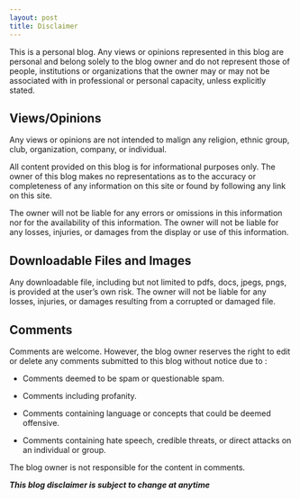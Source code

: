 ```yaml
---
layout: post
title: Disclaimer
---
```



This is a personal blog. Any views or opinions represented in this blog are personal and belong solely to the blog owner and do not represent those of people, institutions or organizations that the owner may or may not be associated with in professional or personal capacity, unless explicitly stated.

## Views/Opinions
Any views or opinions are not intended to malign any religion, ethnic group, club, organization, company, or individual.

All content provided on this blog is for informational purposes only. The owner of this blog makes no representations as to the accuracy or completeness of any information on this site or found by following any link on this site.

The owner will not be liable for any errors or omissions in this information nor for the availability of this information. The owner will not be liable for any losses, injuries, or damages from the display or use of this information.

## Downloadable Files and Images

Any downloadable file, including but not limited to pdfs, docs, jpegs, pngs, is provided at the user’s own risk. The owner will not be liable for any losses, injuries, or damages resulting from a corrupted or damaged file.


## Comments

Comments are welcome. However, the blog owner reserves the right to edit or delete any comments submitted to this blog without notice due to :

- Comments deemed to be spam or questionable spam.

- Comments including profanity.

- Comments containing language or concepts that could be deemed offensive.

- Comments containing hate speech, credible threats, or direct attacks on an individual or group.


The blog owner is not responsible for the content in comments.

**_This blog disclaimer is subject to change at anytime_**
